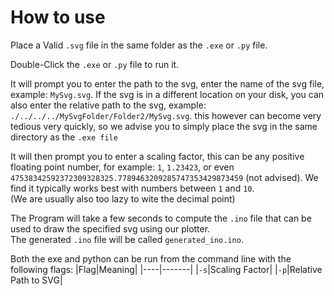 # How to use

Place a Valid `.svg` file in the same folder as the `.exe` or `.py` file.

Double-Click the `.exe` or `.py` file to run it.

It will prompt you to enter the path to the svg, enter the name of the svg file, example: `MySvg.svg`.
If the svg is in a different location on your disk, you can also enter the relative path to the svg, example: `./../../../MySvgFolder/Folder2/MySvg.svg`. this however can become very tedious very quickly, so we advise you to simply place the svg in the same directory as the `.exe file`

It will then prompt you to enter a scaling factor, this can be any positive floating point number, for example: `1`, `1.23423`, or even `47538342592372309328325.7789463209285747353429873459` (not advised). We find it typically works best with numbers between `1` and `10`.  
(We are usually also too lazy to wite the decimal point)

The Program will take a few seconds to compute the `.ino` file that can be used to draw the specified svg using our plotter.  
The generated `.ino` file will be called `generated_ino.ino`.

Both the exe and python can be run from the command line with the following flags:
|Flag|Meaning|
|----|-------|
|`-s`|Scaling Factor|
|`-p`|Relative Path to SVG|
